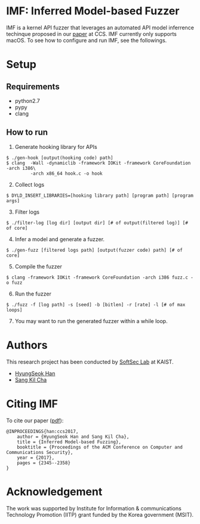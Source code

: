 IMF: Inferred Model-based Fuzzer
========================

IMF is a kernel API fuzzer that leverages an automated API model
inferrence techinque proposed in our
[paper](http://daramg.gift/paper/han-ccs2017.pdf) at CCS. IMF
currently only supports macOS. To see how to configure and run
IMF, see the followings.

# Setup

## Requirements
- python2.7
- pypy
- clang

## How to run
1. Generate hooking library for APIs
```
$ ./gen-hook [output(hooking code) path]
$ clang  -Wall -dynamiclib -framework IOKit -framework CoreFoundation -arch i386\
         -arch x86_64 hook.c -o hook
```

2. Collect logs
```
$ DYLD_INSERT_LIBRARIES=[hooking library path] [program path] [program args]
```

3. Filter logs
```
$ ./filter-log [log dir] [output dir] [# of output(filtered log)] [# of core]
```

4. Infer a model and generate a fuzzer.
```
$ ./gen-fuzz [filtered logs path] [output(fuzzer code) path] [# of core]
```

5. Compile the fuzzer
```
$ clang -framework IOKit -framework CoreFoundation -arch i386 fuzz.c -o fuzz
```

6. Run the fuzzer
```
$ ./fuzz -f [log path] -s [seed] -b [bitlen] -r [rate] -l [# of max loops]
```

7. You may want to run the generated fuzzer within a while loop.

# Authors

This research project has been conducted by [SoftSec Lab](https://softsec.kaist.ac.kr) at KAIST.

* [HyungSeok Han](http://daramg.gift/)
* [Sang Kil Cha](https://softsec.kaist.ac.kr/~sangkilc/)

# Citing IMF

To cite our paper ([pdf](http://daramg.gift/paper/han-ccs2017.pdf)):
```
@INPROCEEDINGS{han:ccs2017,
    author = {HyungSeok Han and Sang Kil Cha},
    title = {Inferred Model-based Fuzzing},
    booktitle = {Proceedings of the ACM Conference on Computer and Communications Security},
    year = {2017},
    pages = {2345--2358}
}
```

# Acknowledgement

The work was supported by Institute for Information & communications Technology Promotion (IITP) grant funded by the Korea government (MSIT).
